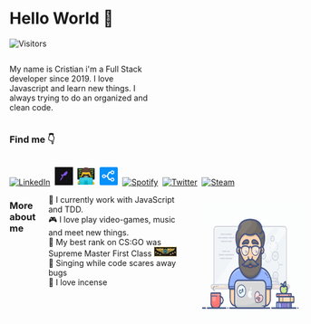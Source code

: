 # Hello World 👋

![Visitors](https://komarev.com/ghpvc/?username=cristuker&color=blueviolet&label=Visitors)

<div style="display: flex;">

<p style="width: 50%;">
My name is Cristian i'm a Full Stack developer since 2019. I love Javascript and learn new things. I always trying to do an organized and clean code.
</p>


</div>

### Find me  👇
<br/>
<a href="https://linkedin.com/in/cristian-silva-dev"><img alt="LinkedIn" title="LinkedIn" height="32" width="32" src="https://raw.githubusercontent.com/peterthehan/peterthehan/master/assets/linkedin.svg"></a>&nbsp;
<a href="https://app.rocketseat.com.br/me/cristuker"><img alt="Rocketseat" title="Rocketseat" height="32" width="32" src="https://raw.githubusercontent.com/Cristuker/Cristuker/master/assets/icons/rocketseat_icon.jpg"></a>&nbsp;
<a href="http://cristuker.github.io/"><img alt="man technologist" title="Portifólio" height="32" width="32" src="https://raw.githubusercontent.com/Cristuker/Cristuker/master/assets/icons/tech-guy.jpeg"></a>&nbsp;
<a href="https://stackshare.io/Cristuker/my-stack"><img alt="Stackshare" title="My stackshare" height="32" width="32" src="https://raw.githubusercontent.com/Cristuker/Cristuker/master/assets/icons/stack.png"></a>&nbsp;
<a href="https://open.spotify.com/user/cristian123105"><img alt="Spotify" title="Spotify" height="32" width="32" src="https://raw.githubusercontent.com/peterthehan/peterthehan/master/assets/spotify.svg"></a>&nbsp;
<a href="https://twitter.com/tukeer01"><img alt="Twitter" title="Twitter" height="32" width="32" src="https://raw.githubusercontent.com/peterthehan/peterthehan/master/assets/twitter.svg"></a>&nbsp;
<a href="https://steamcommunity.com/id/kriz1100"><img alt="Steam" title="Steam" height="32" width="32" src="https://raw.githubusercontent.com/peterthehan/peterthehan/master/assets/steam.svg"></a>
<br/>

<div style="display:flex; flex-direction: row; ">
  
### More about me
🧘 I currently work with JavaScript and TDD.<br/>
🎮 I love play video-games, music and meet new things.<br/>
🔫 My best rank on CS:GO was Supreme Master First Class <img alt="Steam" title="Steam" height="17" width="40" src="./assets/icons/supremo.jpg"><br/>
🐞 Singing while code scares away bugs<br/>
🧘 I love incense

<img width="300px" 
height="200px" style="margin: 15px;"
src="./assets/icons/coding.gif">
</div>






<!-- <br/><br/>
<p align="center">
<img src="https://raw.githubusercontent.com/Cristuker/Cristuker/master/assets/programming.gif" style="margin:0;" height="350" width="400">
</p> -->

